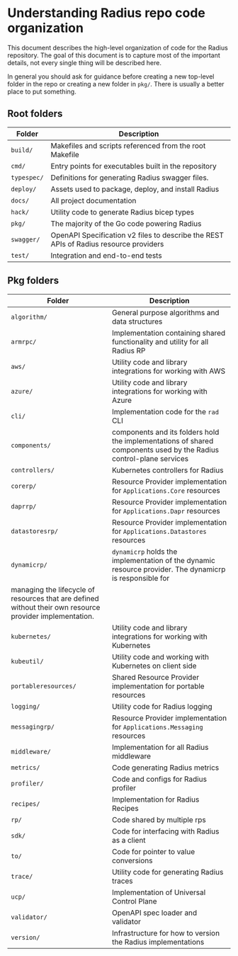 # Understanding Radius repo code organization

This document describes the high-level organization of code for the Radius repository. The goal of this document is to capture most of the important details, not every single thing will be described here.

In general you should ask for guidance before creating a new top-level folder in the repo or creating a new folder in `pkg/`. There is usually a better place to put something.

## Root folders

| Folder     | Description                                                                           |
| ---------- | --------------------------------------------------------------------------------------|
| `build/`   | Makefiles and scripts referenced from the root Makefile                               |
| `cmd/`     | Entry points for executables built in the repository                                  |
| `typespec/`    | Definitions for generating Radius swagger files.                                      |
| `deploy/`  | Assets used to package, deploy, and install Radius                                    |
| `docs/`    | All project documentation                                                             |
| `hack/`    | Utility code to generate Radius bicep types                                           | 
| `pkg/`     | The majority of the Go code powering Radius                                           |
| `swagger/` | OpenAPI Specification v2 files to describe the REST APIs of Radius resource providers |
| `test/`    | Integration and end-to-end tests                                                      |


## Pkg folders

| Folder                 | Description                                                                             |
| ---------------------- | --------------------------------------------------------------------------------------- |
| `algorithm/`           | General purpose algorithms and data structures                                          |
| `armrpc/`              | Implementation containing shared functionality and utility for all Radius RP            |
| `aws/`                 | Utility code and library integrations for working with AWS                              |
| `azure/`               | Utility code and library integrations for working with Azure                            |
| `cli/`                 | Implementation code for the `rad` CLI                                                   |
| `components/`         | components and its folders hold the implementations of shared components used by the Radius control-plane services                                                       |
| `controllers/`         | Kubernetes controllers for Radius                                                       |
| `corerp/`              | Resource Provider implementation for `Applications.Core` resources                      |
| `daprrp/`              | Resource Provider implementation for `Applications.Dapr` resources                      |
| `datastoresrp/`        | Resource Provider implementation for `Applications.Datastores` resources                |
| `dynamicrp/`        | `dynamicrp` holds the implementation of the dynamic resource provider. The dynamicrp is responsible for 
managing the lifecycle of resources that are defined without their own resource provider implementation.             |
| `kubernetes/`          | Utility code and library integrations for working with Kubernetes                       |
| `kubeutil/`            | Utility code and working with Kubernetes on client side                                 |
| `portableresources/`   | Shared Resource Provider implementation for portable resources                          |
| `logging/`             | Utility code for Radius logging                                                         |
| `messagingrp/`         | Resource Provider implementation for `Applications.Messaging` resources                 |
| `middleware/`          | Implementation for all Radius middleware                                                |
| `metrics/`             | Code generating Radius metrics                                                          |
| `profiler/`            | Code and configs for Radius profiler                                                    |
| `recipes/`             | Implementation for Radius Recipes                                                       |
| `rp/`                  | Code shared by multiple rps                                                             |
| `sdk/`                 | Code for interfacing with Radius as a client                                            |
| `to/`                  | Code for pointer to value conversions                                                   |
| `trace/`               | Utility code for generating Radius traces                                               |
| `ucp/`                 | Implementation of Universal Control Plane                                               |
| `validator/`           | OpenAPI spec loader and validator                                                       |
| `version/`             | Infrastructure for how to version the Radius implementations                            |